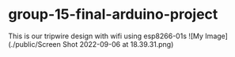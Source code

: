 # group-15-final-arduino-project
This is our tripwire design with wifi using esp8266-01s
![My Image](./public/Screen Shot 2022-09-06 at 18.39.31.png)